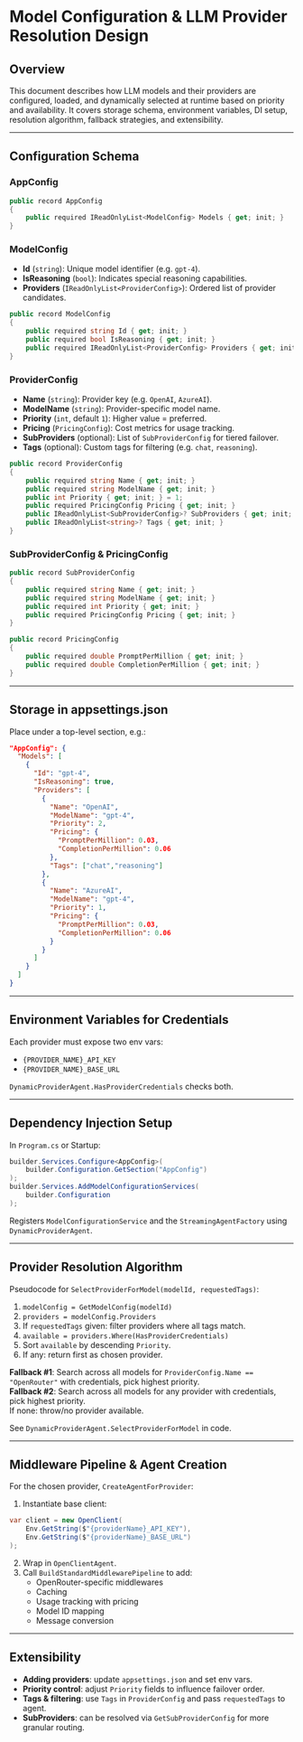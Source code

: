 # Model Configuration & LLM Provider Resolution Design

## Overview
This document describes how LLM models and their providers are configured, loaded, and dynamically selected at runtime based on priority and availability. It covers storage schema, environment variables, DI setup, resolution algorithm, fallback strategies, and extensibility.

---

## Configuration Schema

### AppConfig
```csharp
public record AppConfig
{
    public required IReadOnlyList<ModelConfig> Models { get; init; }
}
```

### ModelConfig
- **Id** (`string`): Unique model identifier (e.g. `gpt-4`).
- **IsReasoning** (`bool`): Indicates special reasoning capabilities.
- **Providers** (`IReadOnlyList<ProviderConfig>`): Ordered list of provider candidates.

```csharp
public record ModelConfig
{
    public required string Id { get; init; }
    public required bool IsReasoning { get; init; }
    public required IReadOnlyList<ProviderConfig> Providers { get; init; }
}
```

### ProviderConfig
- **Name** (`string`): Provider key (e.g. `OpenAI`, `AzureAI`).
- **ModelName** (`string`): Provider-specific model name.
- **Priority** (`int`, default `1`): Higher value = preferred.
- **Pricing** (`PricingConfig`): Cost metrics for usage tracking.
- **SubProviders** (optional): List of `SubProviderConfig` for tiered failover.
- **Tags** (optional): Custom tags for filtering (e.g. `chat`, `reasoning`).

```csharp
public record ProviderConfig
{
    public required string Name { get; init; }
    public required string ModelName { get; init; }
    public int Priority { get; init; } = 1;
    public required PricingConfig Pricing { get; init; }
    public IReadOnlyList<SubProviderConfig>? SubProviders { get; init; }
    public IReadOnlyList<string>? Tags { get; init; }
}
```

### SubProviderConfig & PricingConfig
```csharp
public record SubProviderConfig
{
    public required string Name { get; init; }
    public required string ModelName { get; init; }
    public required int Priority { get; init; }
    public required PricingConfig Pricing { get; init; }
}

public record PricingConfig
{
    public required double PromptPerMillion { get; init; }
    public required double CompletionPerMillion { get; init; }
}
```

---

## Storage in appsettings.json
Place under a top-level section, e.g.: 

```json
"AppConfig": {
  "Models": [
    {
      "Id": "gpt-4",
      "IsReasoning": true,
      "Providers": [
        {
          "Name": "OpenAI",
          "ModelName": "gpt-4",
          "Priority": 2,
          "Pricing": {
            "PromptPerMillion": 0.03,
            "CompletionPerMillion": 0.06
          },
          "Tags": ["chat","reasoning"]
        },
        {
          "Name": "AzureAI",
          "ModelName": "gpt-4",
          "Priority": 1,
          "Pricing": {
            "PromptPerMillion": 0.03,
            "CompletionPerMillion": 0.06
          }
        }
      ]
    }
  ]
}
```

---

## Environment Variables for Credentials
Each provider must expose two env vars:
- `{PROVIDER_NAME}_API_KEY`
- `{PROVIDER_NAME}_BASE_URL`

`DynamicProviderAgent.HasProviderCredentials` checks both.

---

## Dependency Injection Setup
In `Program.cs` or Startup:
```csharp
builder.Services.Configure<AppConfig>(
    builder.Configuration.GetSection("AppConfig")
);
builder.Services.AddModelConfigurationServices(
    builder.Configuration
);
```
Registers `ModelConfigurationService` and the `StreamingAgentFactory` using `DynamicProviderAgent`.

---

## Provider Resolution Algorithm
Pseudocode for `SelectProviderForModel(modelId, requestedTags)`:  
1. `modelConfig = GetModelConfig(modelId)`  
2. `providers = modelConfig.Providers`  
3. If `requestedTags` given: filter providers where all tags match.  
4. `available = providers.Where(HasProviderCredentials)`  
5. Sort `available` by descending `Priority`.  
6. If any: return first as chosen provider.  

**Fallback #1**: Search across all models for `ProviderConfig.Name == "OpenRouter"` with credentials, pick highest priority.  
**Fallback #2**: Search across all models for any provider with credentials, pick highest priority.  
If none: throw/no provider available.

See `DynamicProviderAgent.SelectProviderForModel` in code.

---

## Middleware Pipeline & Agent Creation
For the chosen provider, `CreateAgentForProvider`:
1. Instantiate base client:
```csharp
var client = new OpenClient(
    Env.GetString($"{providerName}_API_KEY"),
    Env.GetString($"{providerName}_BASE_URL")
);
```  
2. Wrap in `OpenClientAgent`.  
3. Call `BuildStandardMiddlewarePipeline` to add:
   - OpenRouter-specific middlewares
   - Caching
   - Usage tracking with pricing
   - Model ID mapping
   - Message conversion

---

## Extensibility
- **Adding providers**: update `appsettings.json` and set env vars.
- **Priority control**: adjust `Priority` fields to influence failover order.
- **Tags & filtering**: use `Tags` in `ProviderConfig` and pass `requestedTags` to agent.
- **SubProviders**: can be resolved via `GetSubProviderConfig` for more granular routing.
